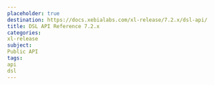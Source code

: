 ```yaml
---
placeholder: true
destination: https://docs.xebialabs.com/xl-release/7.2.x/dsl-api/
title: DSL API Reference 7.2.x
categories:
xl-release
subject:
Public API
tags:
api
dsl
---
```

